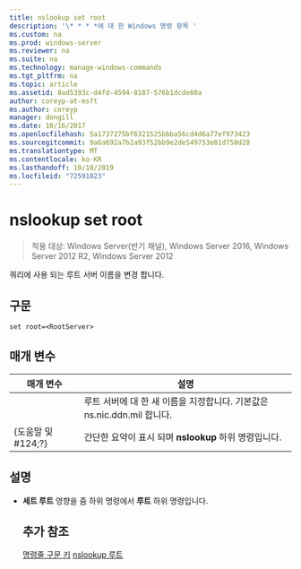 ```yaml
---
title: nslookup set root
description: '\* * * *에 대 한 Windows 명령 항목 '
ms.custom: na
ms.prod: windows-server
ms.reviewer: na
ms.suite: na
ms.technology: manage-windows-commands
ms.tgt_pltfrm: na
ms.topic: article
ms.assetid: 8ad5393c-d4fd-4594-8187-576b1dcde60a
author: coreyp-at-msft
ms.author: coreyp
manager: dongill
ms.date: 10/16/2017
ms.openlocfilehash: 5a1737275bf6321525bbba56cd4d6a77ef973423
ms.sourcegitcommit: 9a6a692a7b2a93f52bb9e2de549753e81d758d28
ms.translationtype: MT
ms.contentlocale: ko-KR
ms.lasthandoff: 10/18/2019
ms.locfileid: "72591023"
---
```

# <a name="nslookup-set-root"></a>nslookup set root

>적용 대상: Windows Server(반기 채널), Windows Server 2016, Windows Server 2012 R2, Windows Server 2012

쿼리에 사용 되는 루트 서버 이름을 변경 합니다.
## <a name="syntax"></a>구문
```
set root=<RootServer>
```
## <a name="parameters"></a>매개 변수

|    매개 변수    |                                   설명                                    |
|-----------------|----------------------------------------------------------------------------------|
|  <RootServer>   | 루트 서버에 대 한 새 이름을 지정합니다. 기본값은 ns.nic.ddn.mil 합니다. |
| {도움말 및 #124;?} |              간단한 요약이 표시 되며 **nslookup** 하위 명령입니다.               |

## <a name="remarks"></a>설명
- **세트 루트** 영향을 줌 하위 명령에서 **루트** 하위 명령입니다.
  ## <a name="additional-references"></a>추가 참조
  [명령줄 구문 키](command-line-syntax-key.md)
  [nslookup 루트](nslookup-root.md)
